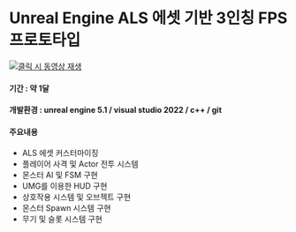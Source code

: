 # Unreal Engine ALS 에셋 기반 3인칭 FPS 프로토타입

[![클릭 시 동영상 재생](http://img.youtube.com/vi/ztiRlsxCO24/0.jpg)](https://youtu.be/ztiRlsxCO24)

#### 기간 : 약 1달
#### 개발환경 : unreal engine 5.1 / visual studio 2022 / c++ / git

#### 주요내용
- ALS 에셋 커스터마이징
- 플레이어 사격 및 Actor 전투 시스템
- 몬스터 AI 및 FSM 구현
- UMG를 이용한 HUD 구현
- 상호작용 시스템 및 오브젝트 구현
- 몬스터 Spawn 시스템 구현
- 무기 및 슬롯 시스템 구현
